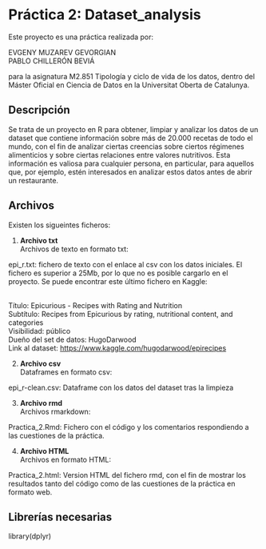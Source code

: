 # Práctica 2: Dataset_analysis

Este proyecto es una práctica realizada por:<br>

EVGENY MUZAREV GEVORGIAN<br>
PABLO CHILLERÓN BEVIÁ<br>

para la asignatura M2.851 Tipología y ciclo de vida de los datos, dentro del Máster Oficial en Ciencia de Datos en la Universitat Oberta de Catalunya.<br>

## Descripción

Se trata de un proyecto en R para obtener, limpiar y analizar los datos de un dataset que contiene información sobre más de 20.000 recetas de todo el mundo, con el fin de analizar ciertas creencias sobre ciertos régimenes alimenticios y sobre ciertas relaciones entre valores nutritivos. Esta información es valiosa para cualquier persona, en particular, para aquellos que, por ejemplo, estén interesados en analizar estos datos antes de abrir un restaurante.<br>

## Archivos
Existen los sigueintes ficheros:<br>


1) <b>Archivo txt</b><br>
Archivos de texto en formato txt:<br>

epi_r.txt: fichero de texto con el enlace al csv con los datos iniciales. El fichero es superior a 25Mb, por lo que no es posible cargarlo en el proyecto.
Se puede encontrar este último fichero en Kaggle:<br><br>

Título: Epicurious - Recipes with Rating and Nutrition<br>
Subtítulo: Recipes from Epicurious by rating, nutritional content, and categories<br>
Visibilidad: público<br>
Dueño del set de datos: HugoDarwood<br>
Link al dataset: https://www.kaggle.com/hugodarwood/epirecipes<br>


2) <b>Archivo csv</b><br>
Dataframes en formato csv:<br>

epi_r-clean.csv: Dataframe con los datos del dataset tras la limpieza<br>

3) <b>Archivo rmd</b><br>
Archivos rmarkdown:<br>

Practica_2.Rmd: Fichero con el código y los comentarios respondiendo a las cuestiones de la práctica.

4) <b>Archivo HTML</b><br>
Archivos en formato HTML:<br>

Practica_2.html: Version HTML del fichero rmd, con el fin de mostrar los resultados tanto del código como de las cuestiones de la práctica en formato web.


## Librerías necesarias<br>
library(dplyr)<br>

